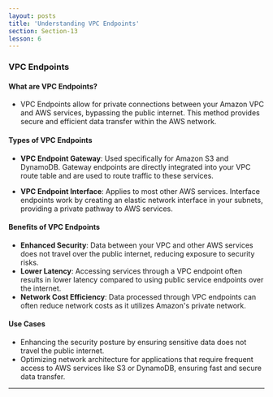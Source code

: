 ```yaml
---
layout: posts
title: 'Understanding VPC Endpoints'
section: Section-13
lesson: 6
---
```


### VPC Endpoints

#### What are VPC Endpoints?

- VPC Endpoints allow for private connections between your Amazon VPC and AWS services, bypassing the public internet. This method provides secure and efficient data transfer within the AWS network.

<!-- pagebreak -->

#### Types of VPC Endpoints

- **VPC Endpoint Gateway**: Used specifically for Amazon S3 and DynamoDB. Gateway endpoints are directly integrated into your VPC route table and are used to route traffic to these services.

- **VPC Endpoint Interface**: Applies to most other AWS services. Interface endpoints work by creating an elastic network interface in your subnets, providing a private pathway to AWS services.

<!-- pagebreak -->

#### Benefits of VPC Endpoints

- **Enhanced Security**: Data between your VPC and other AWS services does not travel over the public internet, reducing exposure to security risks.
- **Lower Latency**: Accessing services through a VPC endpoint often results in lower latency compared to using public service endpoints over the internet.
- **Network Cost Efficiency**: Data processed through VPC endpoints can often reduce network costs as it utilizes Amazon's private network.

<!-- pagebreak -->

#### Use Cases

- Enhancing the security posture by ensuring sensitive data does not travel the public internet.
- Optimizing network architecture for applications that require frequent access to AWS services like S3 or DynamoDB, ensuring fast and secure data transfer.

---
